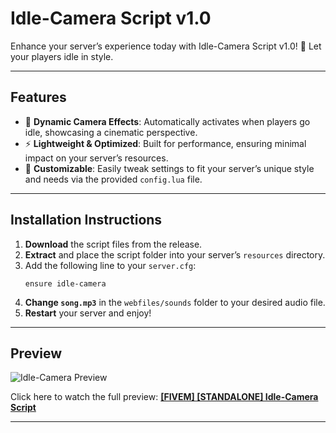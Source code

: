 # Idle-Camera Script v1.0

Enhance your server’s experience today with Idle-Camera Script v1.0! :movie_camera:
Let your players idle in style.

---

## Features

- :camera_flash: **Dynamic Camera Effects**: Automatically activates when players go idle, showcasing a cinematic perspective.
- :zap: **Lightweight & Optimized**: Built for performance, ensuring minimal impact on your server’s resources.
- :wrench: **Customizable**: Easily tweak settings to fit your server’s unique style and needs via the provided `config.lua` file.

---

## Installation Instructions

1. **Download** the script files from the release.
2. **Extract** and place the script folder into your server’s `resources` directory.
3. Add the following line to your `server.cfg`:
   ```plaintext
   ensure idle-camera
   ```
4. **Change `song.mp3`** in the `webfiles/sounds` folder to your desired audio file.
5. **Restart** your server and enjoy!

---

## Preview

![Idle-Camera Preview](https://img.youtube.com/vi/YeT3nOESjaA/0.jpg)

Click here to watch the full preview:
[**[FIVEM] [STANDALONE] Idle-Camera Script**](https://www.youtube.com/watch?v=YeT3nOESjaA)

---
